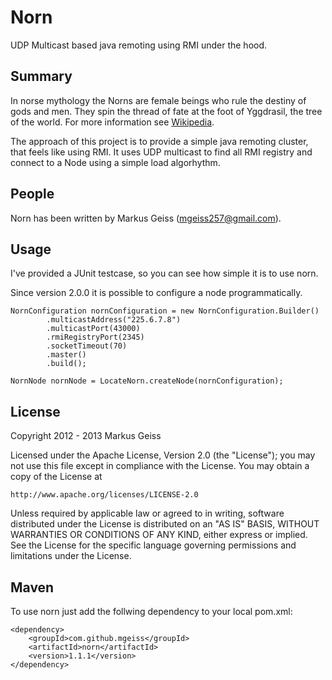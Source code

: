 Norn
====
UDP Multicast based java remoting using RMI under the hood.

Summary
-------
In norse mythology the Norns are female beings who rule the destiny of gods and
men. They spin the thread of fate at the foot of Yggdrasil, the tree of the
world. For more information see [Wikipedia](http://en.wikipedia.org/wiki/Norns).

The approach of this project is to provide a simple java remoting cluster, that
feels like using RMI. It uses UDP multicast to find all RMI registry and connect
to a Node using a simple load algorhythm.

People
------
Norn has been written by Markus Geiss (mgeiss257@gmail.com).

Usage
-----
I've provided a JUnit testcase, so you can see how simple it is to use norn.

Since version 2.0.0 it is possible to configure a node programmatically.

    NornConfiguration nornConfiguration = new NornConfiguration.Builder()
            .multicastAddress("225.6.7.8")
            .multicastPort(43000)
            .rmiRegistryPort(2345)
            .socketTimeout(70)
            .master()
            .build();
    
    NornNode nornNode = LocateNorn.createNode(nornConfiguration);

License
-------
Copyright 2012 - 2013 Markus Geiss

Licensed under the Apache License, Version 2.0 (the "License");
you may not use this file except in compliance with the License.
You may obtain a copy of the License at

    http://www.apache.org/licenses/LICENSE-2.0

Unless required by applicable law or agreed to in writing, software
distributed under the License is distributed on an "AS IS" BASIS,
WITHOUT WARRANTIES OR CONDITIONS OF ANY KIND, either express or implied.
See the License for the specific language governing permissions and
limitations under the License.

Maven
-----
To use norn just add the follwing dependency to your local pom.xml:

    <dependency>
        <groupId>com.github.mgeiss</groupId>
        <artifactId>norn</artifactId>
        <version>1.1.1</version>
    </dependency>
